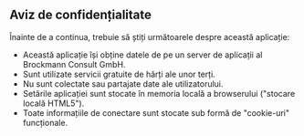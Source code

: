## Aviz de confidențialitate

Înainte de a continua, trebuie să știți următoarele despre această aplicație:

* Această aplicație își obține datele de pe un server de aplicații al Brockmann Consult GmbH.
* Sunt utilizate servicii gratuite de hărți ale unor terți.
* Nu sunt colectate sau partajate date ale utilizatorului.
* Setările aplicației sunt stocate în memoria locală a browserului ("stocare locală HTML5").
* Toate informațiile de conectare sunt stocate sub formă de "cookie-uri" funcționale.
